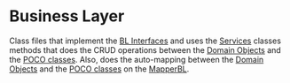 # Business Layer

Class files that implement the [BL Interfaces](../Interfaces/) and uses the [Services](../Services/) classes methods that does the CRUD operations between the [Domain Objects](../Entities/) and the [POCO classes](../DAL/MySqlDbContext/).
Also, does the auto-mapping between the [Domain Objects](../Entities/) and the [POCO classes](../DAL/MySqlDbContext/) on the [MapperBL](./MapperBL.cs).
